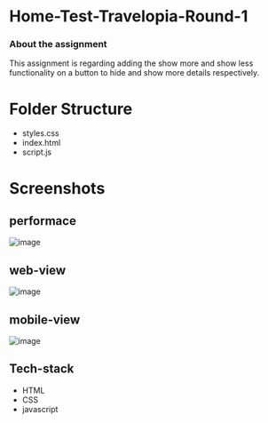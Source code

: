 # Home-Test-Travelopia-Round-1

### About the assignment
This assignment is regarding adding the show more and show less functionality on a button to hide and show more details respectively.

# Folder Structure
* styles.css
* index.html
* script.js
# Screenshots 

## performace
![image](https://github.com/Shubhampar/Home-Test-Travelopia-Round-1/assets/119346050/cfa3f878-940c-4f21-a09f-2c42b8a19a6d)

## web-view
![image](https://github.com/Shubhampar/Home-Test-Travelopia-Round-1/assets/119346050/206b8308-f741-4496-882e-4a9490557efc)


## mobile-view
![image](https://github.com/Shubhampar/Home-Test-Travelopia-Round-1/assets/119346050/18e79b37-2f3f-4b1b-8a5d-f46926ba2e42)


## Tech-stack
* HTML
* CSS
* javascript
